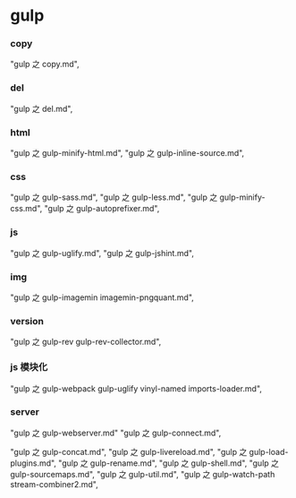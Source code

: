 # gulp

### copy
"gulp 之 copy.md",

### del
"gulp 之 del.md",

### html
"gulp 之 gulp-minify-html.md",
"gulp 之 gulp-inline-source.md",


### css

"gulp 之  gulp-sass.md",
"gulp 之 gulp-less.md",
"gulp 之 gulp-minify-css.md",
"gulp 之 gulp-autoprefixer.md",

### js
"gulp 之 gulp-uglify.md",
"gulp 之 gulp-jshint.md",

### img
"gulp 之 gulp-imagemin imagemin-pngquant.md",


### version
"gulp 之 gulp-rev gulp-rev-collector.md",


### js 模块化
"gulp 之 gulp-webpack gulp-uglify vinyl-named imports-loader.md",

### server
"gulp 之 gulp-webserver.md"
"gulp 之 gulp-connect.md",


"gulp 之 gulp-concat.md",
"gulp 之 gulp-livereload.md",
"gulp 之 gulp-load-plugins.md",
"gulp 之 gulp-rename.md",
"gulp 之 gulp-shell.md",
"gulp 之 gulp-sourcemaps.md",
"gulp 之 gulp-util.md",
"gulp 之 gulp-watch-path stream-combiner2.md",




